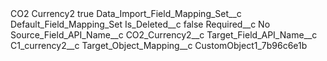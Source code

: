 <?xml version="1.0" encoding="UTF-8"?>
<CustomMetadata xmlns="http://soap.sforce.com/2006/04/metadata" xmlns:xsi="http://www.w3.org/2001/XMLSchema-instance" xmlns:xsd="http://www.w3.org/2001/XMLSchema">
    <label>CO2 Currency2</label>
    <protected>true</protected>
    <values>
        <field>Data_Import_Field_Mapping_Set__c</field>
        <value xsi:type="xsd:string">Default_Field_Mapping_Set</value>
    </values>
    <values>
        <field>Is_Deleted__c</field>
        <value xsi:type="xsd:boolean">false</value>
    </values>
    <values>
        <field>Required__c</field>
        <value xsi:type="xsd:string">No</value>
    </values>
    <values>
        <field>Source_Field_API_Name__c</field>
        <value xsi:type="xsd:string">CO2_Currency2__c</value>
    </values>
    <values>
        <field>Target_Field_API_Name__c</field>
        <value xsi:type="xsd:string">C1_currency2__c</value>
    </values>
    <values>
        <field>Target_Object_Mapping__c</field>
        <value xsi:type="xsd:string">CustomObject1_7b96c6e1b</value>
    </values>
</CustomMetadata>
